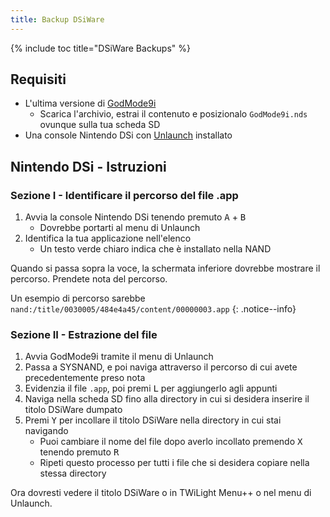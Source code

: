```yaml
---
title: Backup DSiWare
---
```


{% include toc title="DSiWare Backups" %}

## Requisiti
- L'ultima versione di [GodMode9i](https://github.com/RocketRobz/godmode9i/releases)
   - Scarica l'archivio, estrai il contenuto e posizionalo `GodMode9i.nds` ovunque sulla tua scheda SD
- Una console Nintendo DSi con [Unlaunch](/unlaunch) installato

## Nintendo DSi - Istruzioni

### Sezione I - Identificare il percorso del file .app
1. Avvia la console Nintendo DSi tenendo premuto <kbd class="face">A</kbd> + <kbd class="face">B</kbd>
   - Dovrebbe portarti al menu di Unlaunch
1. Identifica la tua applicazione nell'elenco
   - Un testo verde chiaro indica che è installato nella NAND

Quando si passa sopra la voce, la schermata inferiore dovrebbe mostrare il percorso. Prendete nota del percorso.

Un esempio di percorso sarebbe `nand:/title/0030005/484e4a45/content/00000003.app`
{: .notice--info}

### Sezione II - Estrazione del file
1. Avvia GodMode9i tramite il menu di Unlaunch
1. Passa a SYSNAND, e poi naviga attraverso il percorso di cui avete precedentemente preso nota
1. Evidenzia il file `.app`, poi premi <kbd class="face">L</kbd> per aggiungerlo agli appunti
1. Naviga nella scheda SD fino alla directory in cui si desidera inserire il titolo DSiWare dumpato
1. Premi <kbd class="face">Y</kbd> per incollare il titolo DSiWare nella directory in cui stai navigando
   - Puoi cambiare il nome del file dopo averlo incollato premendo <kbd class="face">X</kbd> tenendo premuto <kbd class="R">R</kbd>
   - Ripeti questo processo per tutti i file che si desidera copiare nella stessa directory

Ora dovresti vedere il titolo DSiWare o in TWiLight Menu++ o nel menu di Unlaunch.
